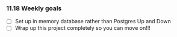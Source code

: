 ### 11.18 Weekly goals 
- [ ] Set up in memory database rather than Postgres Up and Down
- [ ] Wrap up this project completely so you can move on!!!